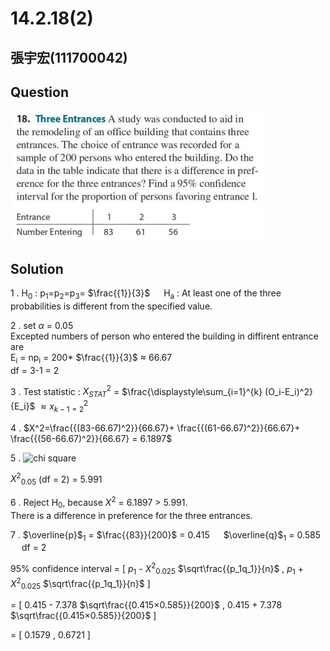 # 14.2.18(2)
## 張宇宏(111700042)
## Question
![統計學](https://github.com/HWTeng-Course/202402-Statistics/blob/main/Images/14.2.18.png)
## Solution
1 . H<sub>0</sub> : p<sub>1</sub>=p<sub>2</sub>=p<sub>3</sub>= $\frac{{1}}{3}$
&emsp; H<sub>a</sub> : At least one of the three probabilities is different from the specified value.

2 . set $\alpha$ = 0.05  
Excepted numbers of person who entered the building in diffirent entrance are  
E<sub>i</sub> = np<sub>i</sub> = 200* $\frac{{1}}{3}$ $\approx$ 66.67  
df = 3-1 = 2  

3 . Test statistic : $X^2_{STAT}$ = $\frac{\displaystyle\sum_{i=1}^{k} (O_i-E_i)^2}{E_i}\$  $\approx x^2_{k-1=2}$

4 . $X^2=\frac{{(83-66.67)^2}}{66.67}+ \frac{{(61-66.67)^2}}{66.67}+ \frac{{(56-66.67)^2}}{66.67} = 6.1897$ 

5 . ![chi square](https://github.com/HWTeng-Course/202402-Statistics/assets/162597746/ae4a4bff-c3e9-493a-8b6e-4844409ec1ef)

$X^{2}$<sub>0.05</sub> (df = 2) = 5.991

6 . Reject H<sub>0</sub>, because $X^2$ = 6.1897 > 5.991.  
There is a difference in preference for the three entrances.

7 . $\overline{p}$<sub>1</sub> = $\frac{{83}}{200}$ = 0.415  &emsp;  $\overline{q}$<sub>1</sub> = 0.585  &emsp;  df = 2

95% confidence interval = [  $p_1$ - $X^2$<sub>0.025</sub> $\sqrt\frac{{p_1q_1}}{n}$ , $p_1$ + $X^2$<sub>0.025</sub> $\sqrt\frac{{p_1q_1}}{n}$ ]

= [ 0.415 - 7.378 $\sqrt\frac{{0.415×0.585}}{200}$ , 0.415 + 7.378 $\sqrt\frac{{0.415×0.585}}{200}$ ]

= [ 0.1579 , 0.6721 ]
